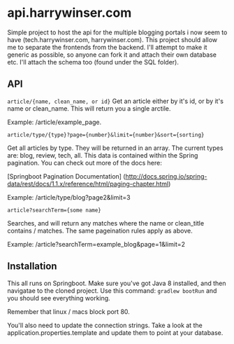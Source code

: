 # api.harrywinser.com

Simple project to host the api for the multiple blogging portals i now seem to have (tech.harrywinser.com, harrywinser.com).
This project should allow me to separate the frontends from the backend. I'll attempt to make it generic as possible, so
anyone can fork it and attach their own database etc. I'll attach the schema too (found under the SQL folder).

## API

`article/{name, clean_name, or id}`
Get an article either by it's id, or by it's name or clean_name. This will return you a single arctile.

Example: /article/example_page.

`article/type/{type}?page={number}&limit={number}&sort={sorting}`

Get all articles by type. They will be returned in an array. The current types are: blog, review, tech, all.
This data is contained within the Spring pagination. You can check out more of the docs here:

[Springboot Pagination Documentation] (http://docs.spring.io/spring-data/rest/docs/1.1.x/reference/html/paging-chapter.html)

Example: /article/type/blog?page2&limit=3

`article?searchTerm={some name}`

Searches, and will return any matches where the name or clean_title contains / matches. The same pageination rules apply as above.

Example: /article?searchTerm=example_blog&page=1&limit=2


## Installation

This all runs on Springboot. Make sure you've got Java 8 installed, and then navigatae to the cloned project.
Use this command: `gradlew bootRun` and you should see everything working.

Remember that linux / macs block port 80.

You'll also need to update the connection strings. Take a look at the application.properties.template and update them to
point at your database.






